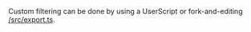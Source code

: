 Custom filtering can be done by using a UserScript or fork-and-editing [/src/export.ts](/src/export.ts).
